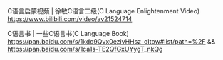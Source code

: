 C语言启蒙视频 | 徐敏C语言二级(C Language Enlightenment Video) https://www.bilibili.com/video/av21524714

C语言书 | 一些C语言书(C Language Book) https://pan.baidu.com/s/1kdo9Qvx0ezivHHsz_oItow#list/path=%2F
&& https://pan.baidu.com/s/1ca1s-TE2QfGxUYygT_nkQg
